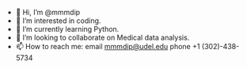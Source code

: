 - 👋 Hi, I’m @mmmdip
- 👀 I’m interested in coding.
- 🌱 I’m currently learning Python.
- 💞️ I’m looking to collaborate on Medical data analysis.
- 📫 How to reach me: 
      email mmmdip@udel.edu
      phone +1 (302)-438-5734

<!---
mmmdip/mmmdip is a ✨ special ✨ repository because its `README.md` (this file) appears on your GitHub profile.
You can click the Preview link to take a look at your changes.
--->
